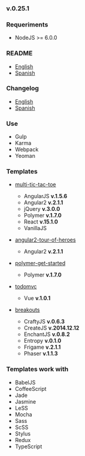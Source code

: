 ### v.0.25.1

### Requeriments
- NodeJS >= 6.0.0

### README
- [English](https://github.com/ifedu/generator-speedseed/blob/master/docs/README/EN_US.md)
- [Spanish](https://github.com/ifedu/generator-speedseed/blob/master/docs/README/ES.md)

### Changelog
- [English](https://github.com/ifedu/generator-speedseed/blob/master/docs/CHANGELOG/EN_US.md)
- [Spanish](https://github.com/ifedu/generator-speedseed/blob/master/docs/CHANGELOG/ES.md)

### Use
- Gulp
- Karma
- Webpack
- Yeoman

### Templates
- [multi-tic-tac-toe](https://www.npmjs.com/package/generator-speedseed-multi-tic-tac-toe)
    - AngularJS **v.1.5.6**
    - Angular2 **v.2.1.1**
    - jQuery **v.3.0.0**
    - Polymer **v.1.7.0**
    - React **v.15.1.0**
    - VanillaJS

- [angular2-tour-of-heroes](https://www.npmjs.com/package/generator-speedseed-cleanly-angular2-tour-of-heroes)
    - Angular2 **v.2.1.1**

- [polymer-get-started](https://www.npmjs.com/package/generator-speedseed-cleanly-polymer-get-started)
    - Polymer **v.1.7.0**

- [todomvc](https://www.npmjs.com/package/generator-speedseed-cleanly-todomvc)
    - Vue **v.1.0.1**

- [breakouts](https://www.npmjs.com/package/generator-speedseed-cleanly-breakouts)
    - CraftyJS **v.0.6.3**
    - CreateJS **v.2014.12.12**
    - EnchantJS **v.0.8.2**
    - Entropy **v.0.1.0**
    - Frigame **v.2.1.1**
    - Phaser **v.1.1.3**

### Templates work with
- BabelJS
- CoffeeScript
- Jade
- Jasmine
- LeSS
- Mocha
- Sass
- ScSS
- Stylus
- Redux
- TypeScript